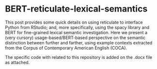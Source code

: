 # BERT-reticulate-lexical-semantics

This post provides some quick details on using reticulate to interface Python from RStudio; and, more specifically, using the spacy library and BERT for fine-grained lexical semantic investigation. Here we present a (very cursory) usage-based/BERT-based perspective on the semantic distinction between further and farther, using example contexts extracted from the Corpus of Contemporary American English (COCA).

The specific code with related to this repository is added on the .docx file as attached. 
